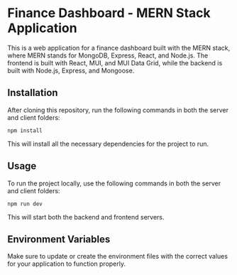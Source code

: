 # Finance Dashboard - MERN Stack Application

This is a web application for a finance dashboard built with the MERN stack, where MERN stands for MongoDB, Express, React, and Node.js. The frontend is built with React, MUI, and MUI Data Grid, while the backend is built with Node.js, Express, and Mongoose.

## Installation

After cloning this repository, run the following commands in both the server and client folders:

`npm install`


This will install all the necessary dependencies for the project to run.

## Usage

To run the project locally, use the following commands in both the server and client folders:

`npm run dev`

This will start both the backend and frontend servers.

## Environment Variables

Make sure to update or create the environment files with the correct values for your application to function properly.
